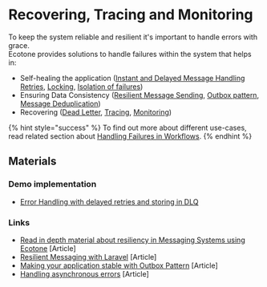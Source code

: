 # Recovering, Tracing and Monitoring

To keep the system reliable and resilient it's important to handle errors with grace. \
Ecotone provides solutions to handle failures within the system that helps in:

* Self-healing the application ([Instant and Delayed Message Handling Retries](resiliency/retries.md), [Locking](resiliency/concurrency-handling.md), [Isolation of failures](message-handling-isolation.md))
* Ensuring Data Consistency ([Resilient Message Sending](resiliency/resilient-sending.md), [Outbox pattern](resiliency/outbox-pattern.md), [Message Deduplication](resiliency/idempotent-consumer-deduplication.md))
* Recovering ([Dead Letter](resiliency/error-channel-and-dead-letter/), [Tracing](../../modules/opentelemetry-tracing-and-metrics/), [Monitoring](ecotone-pulse-service-dashboard.md))

{% hint style="success" %}
To find out more about different use-cases, read related section about [Handling Failures in Workflows](../../messaging/workflows/handling-failures.md).
{% endhint %}

## Materials

### Demo implementation

* [Error Handling with delayed retries and storing in DLQ](https://github.com/ecotoneframework/quickstart-examples/tree/main/ErrorHandling)

### Links

* [Read in depth material about resiliency in Messaging Systems using Ecotone](https://blog.ecotone.tech/building-reactive-message-driven-systems-in-php/) \[Article]
* [Resilient Messaging with Laravel](https://blog.ecotone.tech/ddd-and-messaging-with-laravel-and-ecotone/) \[Article]
* [Making your application stable with Outbox Pattern](https://blog.ecotone.tech/implementing-outbox-pattern-in-php-symfony-laravel-ecotone/) \[Article]
* [Handling asynchronous errors](https://blog.ecotone.tech/working-with-asynchronous-failures-in-php/) \[Article]
